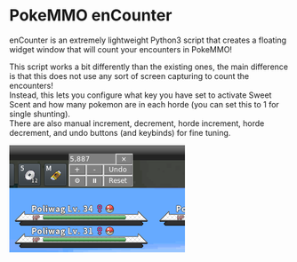 # PokeMMO enCounter
enCounter is an extremely lightweight Python3 script that creates a floating widget window that will count your encounters in PokeMMO!  

This script works a bit differently than the existing ones, the main difference is that this does not use any sort of screen capturing to count the encounters!  
Instead, this lets you configure what key you have set to activate Sweet Scent and how many pokemon are in each horde (you can set this to 1 for single shunting).  
There are also manual increment, decrement, horde increment, horde decrement, and undo buttons (and keybinds) for fine tuning.  

![screenshot](https://raw.githubusercontent.com/noglass/pokemmo-enCounter/main/screenshot.png)
